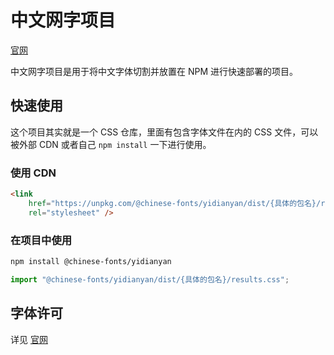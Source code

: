 # 中文网字项目

[官网](https://chinese-font.netlify.app/fonts/yidianyan)

中文网字项目是用于将中文字体切割并放置在 NPM 进行快速部署的项目。

## 快速使用

这个项目其实就是一个 CSS 仓库，里面有包含字体文件在内的 CSS 文件，可以被外部 CDN 或者自己 `npm install` 一下进行使用。

### 使用 CDN

```html
<link
    href="https://unpkg.com/@chinese-fonts/yidianyan/dist/{具体的包名}/results.css"
    rel="stylesheet" />
```

### 在项目中使用

```sh
npm install @chinese-fonts/yidianyan
```

```ts
import "@chinese-fonts/yidianyan/dist/{具体的包名}/results.css";
```

## 字体许可

详见 [官网](https://chinese-font.netlify.app/fonts/yidianyan)
